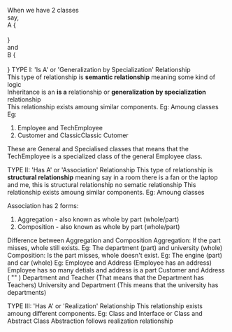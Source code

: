 When we have 2 classes <br>
say, <br>
A { <br>
<br>
} <br>
and <br>
B { <br>
<br>
}
TYPE I: 'Is A' or 'Generalization by Specialization' Relationship <br>
This type of relationship is **semantic relationship** meaning some kind of logic <br>
Inheritance is an **is a** relationship or **generalization by specialization** relationship <br>
This relationship exists amoung similar components. Eg: Amoung classes <br>
Eg: <br>
1. Employee and TechEmployee 
2. Customer and ClassicClassic Cutomer

These are General and Specialised classes that means that the TechEmployee is a specialized class of the general Employee class.



TYPE II: 'Has A' or 'Association' Relationship
This type of relationship is **structural relationship** meaning say in a room there is a fan or the laptop and me, this is structural relationship no sematic relationship
This relationship exists amoung similar components. Eg: Amoung classes

Association has 2 forms:
1. Aggregation - also known as whole by part (whole/part)
2. Composition - also known as whole by part (whole/part)

Difference between Aggregation and Composition
Aggregation: If the part misses, whole still exists. Eg: The department (part) and university (whole)
Composition: Is the part misses, whole doesn't exist. Eg: The engine (part) and car (whole)
Eg:
Employee and Address (Employee has an address)
    Employee has so many detials and address is a part
Customer and Address ( "" )
Department and Teacher (That means that the Department has Teachers)
University and Department (This means that the university has departments)




TYPE III: 'Has A' or 'Realization' Relationship
This relationship exists amoung different components. Eg: Class and Interface or Class and Abstract Class
Abstraction follows realization relationship
